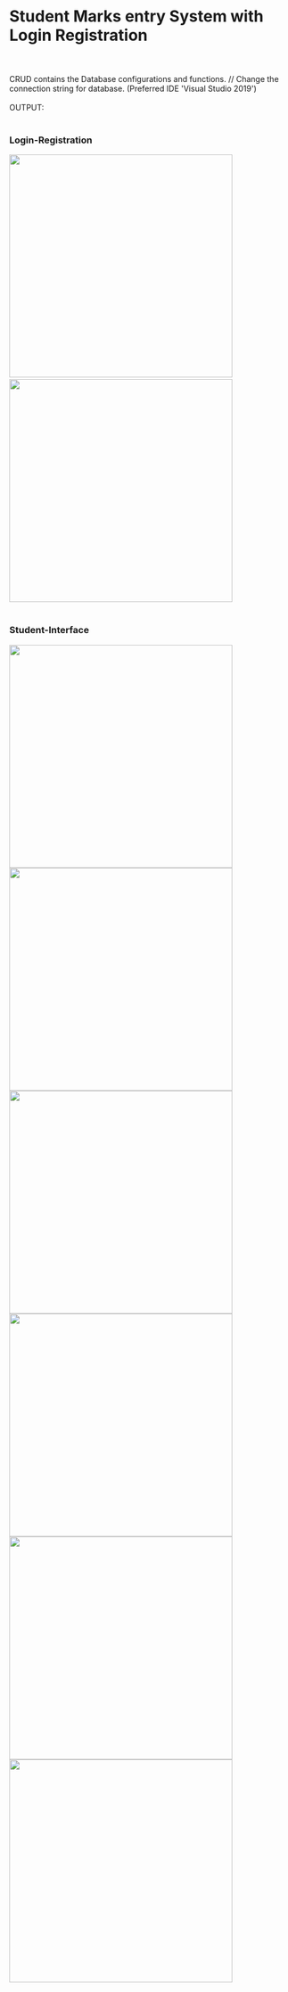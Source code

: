 # Student Marks entry System with Login Registration
<br>
<br>
CRUD contains the Database configurations and functions. // Change the connection string for database.
(Preferred IDE 'Visual Studio 2019')                                                           
<br>
<br>
OUTPUT:
<br>
<br>

### Login-Registration 
<img src="https://github.com/user-attachments/assets/84f78aae-c63b-4fa0-a062-b59e517bcb2c" width="400">
&nbsp &nbsp
<img src="https://github.com/user-attachments/assets/32886ca9-b3cd-42ee-b0ce-9726f3897e83" width="400">
<br>
<br>

### Student-Interface
<img src="https://github.com/user-attachments/assets/70099847-35de-4940-b123-ee89d7d08927" width="400">
<br>
<img src="https://github.com/user-attachments/assets/6dbb4576-18c0-4d0a-9ac0-2b09e037575f" width="400">
<br>
<img src="https://github.com/user-attachments/assets/02ff204a-6b41-4c16-ab34-051f9f806858" width="400">
<br>
<img src="https://github.com/user-attachments/assets/a910e8fb-6cba-4e3f-926b-f7bddaeab342" width="400">
<br>
<img src="https://github.com/user-attachments/assets/f3ddd509-057d-4360-893f-2555eb18eeb3" width="400">
<br>
<img src="https://github.com/user-attachments/assets/879dff76-72fd-4602-9142-af20f62daab2" width="400">

